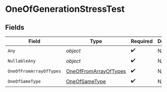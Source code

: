 # OneOfGenerationStressTest


## Fields

| Field                                                                 | Type                                                                  | Required                                                              | Description                                                           |
| --------------------------------------------------------------------- | --------------------------------------------------------------------- | --------------------------------------------------------------------- | --------------------------------------------------------------------- |
| `Any`                                                                 | *object*                                                              | :heavy_check_mark:                                                    | N/A                                                                   |
| `NullableAny`                                                         | *object*                                                              | :heavy_check_mark:                                                    | N/A                                                                   |
| `OneOfFromArrayOfTypes`                                               | [OneOfFromArrayOfTypes](../../Models/Shared/OneOfFromArrayOfTypes.md) | :heavy_check_mark:                                                    | N/A                                                                   |
| `OneOfSameType`                                                       | [OneOfSameType](../../Models/Shared/OneOfSameType.md)                 | :heavy_check_mark:                                                    | N/A                                                                   |